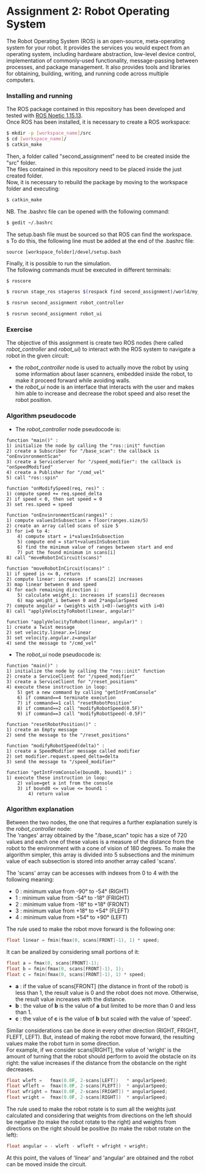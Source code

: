 # Assignment 2: Robot Operating System

The Robot Operating System (ROS) is an open-source, meta-operating system for your robot. It provides the services you would expect from an operating system, including hardware abstraction, low-level device control, implementation of commonly-used functionality, message-passing between processes, and package management. It also provides tools and libraries for obtaining, building, writing, and running code across multiple computers.

### Installing and running

The ROS package contained in this repository has been developed and tested with [ROS Noetic 1.15.13](http://wiki.ros.org/noetic/Installation).</br>
Once ROS has been installed, it is necessary to create a ROS workspace:

```bash
$ mkdir -p [workspace_name]/src
$ cd [workspace_name]/
$ catkin_make
```

Then, a folder called "second_assignment" need to be created inside the "src" folder.</br>
The files contained in this repository need to be placed inside the just created folder.</br>
Now, it is necessary to rebuild the package by moving to the workspace folder and executing:

```bash
$ catkin_make
```

NB. The .bashrc file can be opened with the following command:

```bash
$ gedit ~/.bashrc
```

The setup.bash file must be sourced so that ROS can find the workspace.<br>s
To do this, the following line must be added at the end of the .bashrc file:

```
source [workspace_folder]/devel/setup.bash
```

Finally, it is possible to run the simulation.</br>
The following commands must be executed in different terminals:

```bash
$ roscore
```
```bash
$ rosrun stage_ros stageros $(rospack find second_assignment)/world/my_world.world
```
```bash
$ rosrun second_assignment robot_controller
```
```bash
$ rosrun second_assignment robot_ui
```

### Exercise
The objective of this assignment is create two ROS nodes (here called _robot\_controller_ and _robot\_ui_) to interact with the ROS system to navigate a robot in the given circuit:</br>
- the _robot\_controller_ node is used to actually move the robot by using some information about laser scanners, embedded inside the robot, to make it proceed forward while avoiding walls.
- the _robot\_ui_ node is an interface that interacts with the user and makes him able to increase and decrease the robot speed and also reset the robot position.

### Algorithm pseudocode
- The _robot\_controller_ node pseudocode is:
```
function "main()" :
1) initialize the node by calling the "ros::init" function
2) create a Subscriber for "/base_scan": the callback is "onEnvinronmentScan"
3) create a ServiceServer for "/speed_modifier": the callback is "onSpeedModified"
4) create a Publisher for "/cmd_vel"
5) call "ros::spin"
```
```
function "onModifySpeed(req, res)" :
1) compute speed += req.speed_delta
2) if speed < 0, then set speed = 0
3) set res.speed = speed
```
```
function "onEnvinronmentScan(ranges)" :
1) compute valuesInSubsection = floor(ranges.size/5)
2) create an array called scans of size 5
3) for i=0 to 4:
    4) compute start = i*valuesInSubsection
    5) compute end = start+valuesInSubsection
    6) find the minimum value of ranges between start and end
    7) put the found minimum in scans[i]
8) call "moveRobotInCircuit(scans)"
```
```
function "moveRobotInCircuit(scans)" :
1) if speed is <= 0, return
2) compute linear: increases if scans[2] increases
3) map linear between 0 and speed
4) for each remaining direction i:
    5) calculate weight_i: increases if scans[i] decreases
    6) map weight_i between 0 and 2*angularSpeed
7) compute angular = (weights with i<0)-(weights with i>0)
8) call "applyVelocityToRobot(linear, angular)"
```

```
function "applyVelocityToRobot(linear, angular)" :
1) create a Twist message
2) set velocity.linear.x=linear
3) set velocity.angular.z=angular
4) send the message to "/cmd_vel"
```
- The _robot\_ui_ node pseudocode is:
```
function "main()" :
1) initialize the node by calling the "ros::init" function
2) create a ServiceClient for "/speed_modifier"
3) create a ServiceClient for "/reset_positions"
4) execute these instruction in loop:
    5) get a new command by calling "getIntFromConsole"
    6) if command==4 terminate execution
    7) if command==1 call "resetRobotPosition"
    8) if command==2 call "modifyRobotSpeed(0.5F)"
    9) if command==3 call "modifyRobotSpeed(-0.5F)"
```
```
function "resetRobotPosition()" :
1) create an Empty message
2) send the message to the "/reset_positions"
```
```
function "modifyRobotSpeed(delta)" :
1) create a SpeedModifier message called modifier
2) set modifier.request.speed_delta=delta
3) send the message to "/speed_modifier"
```
```
function "getIntFromConsole(bound0, bound1)" :
1) execute these instruction in loop:
    2) value=get a int from the console
    3) if bound0 <= value <= bound1 :
        4) return value
```

### Algorithm explanation
Between the two nodes, the one that requires a further explanation surely is the _robot\_controller_ node: <br>
The 'ranges' array obtained by the "/base\_scan" topic has a size of 720 values and each one of these values is a measure of the distance from the robot to the environment with a cone of vision of 180 degrees. To make the algorithm simpler, this array is divided into 5 subsections and the minimum value of each subsection is stored into another array called 'scans'.<br>

The 'scans' array can be accesses with indexes from 0 to 4 with the following meaning: <br>
- 0 : minimum value from -90° to -54° (RIGHT)<br>
- 1 : minimum value from -54° to -18° (FRIGHT)<br>
- 2 : minimum value from -18° to +18° (FRONT)<br>
- 3 : minimum value from +18° to +54° (FLEFT)<br>
- 4 : minimum value from +54° to +90° (LEFT)<br>

The rule used to make the robot move forward is the following one:<br>
```cpp
float linear = fmin(fmax(0, scans[FRONT]-1), 1) * speed;
```
It can be analized by considering small portions of it:
```cpp
float a = fmax(0, scans[FRONT]-1);
float b = fmin(fmax(0, scans[FRONT]-1), 1);
float c = fmin(fmax(0, scans[FRONT]-1), 1) * speed;
```
- **a** : if the value of scans\[FRONT\] (the distance in front of the robot) is less than 1, the result value is 0 and the robot does not move. Otherwise, the result value increases with the distance.
- **b** : the value of **b** is the value of **a** but limited to be more than 0 and less than 1.
- **c** : the value of **c** is the value of **b** but scaled with the value of 'speed'.

Similar considerations can be done in every other direction (RIGHT, FRIGHT, FLEFT, LEFT). But, instead of making the robot move forward, the resulting values make the robot turn in some direction.<br>
For example, if we consider scans\[RIGHT\], the value of 'wright' is the amount of turning that the robot should perform to avoid the obstacle on its right: the value increases if the distance from the obstancle on the right decreases.<br>
```cpp
float wleft =   fmax(0.0F, 2-scans[LEFT])   * angularSpeed;
float wfleft =  fmax(0.0F, 2-scans[FLEFT])  * angularSpeed;
float wfright = fmax(0.0F, 2-scans[FRIGHT]) * angularSpeed;
float wright =  fmax(0.0F, 2-scans[RIGHT])  * angularSpeed;
```
The rule used to make the robot rotate is to sum all the weights just calculated and considering that weights from directions on the left should be negative (to make the robot rotate to the right) and weights from directions on the right should be positive (to make the robot rotate on the left):<br>
```cpp
float angular = - wleft - wfleft + wfright + wright;
```

At this point, the values of 'linear' and 'angular' are obtained and the robot can be moved inside the circuit.
